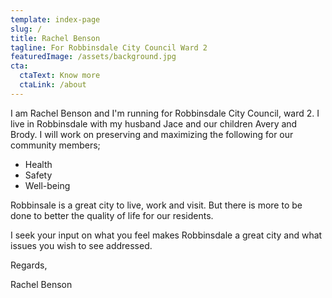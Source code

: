 ```yaml
---
template: index-page
slug: /
title: Rachel Benson
tagline: For Robbinsdale City Council Ward 2
featuredImage: /assets/background.jpg
cta:
  ctaText: Know more
  ctaLink: /about
---
```

I am Rachel Benson and I'm running for Robbinsdale City Council, ward 2. I live in Robbinsdale with my husband Jace and our children Avery and Brody. I will work on preserving and maximizing the following for our community members;

* Health
* Safety
* Well-being

Robbinsale is a great city to live, work and visit. But there is more to be done to better the quality of life for our residents.

I seek your input on what you feel makes Robbinsdale a great city and what issues you wish to see addressed.

Regards,

Rachel Benson
